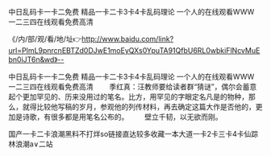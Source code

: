 中日乱码卡一卡二免费
精品一卡二卡3卡4卡乱码理论
一个人的在线观看WWW
一二三四在线观看免费高清


《/内/部/观/看/地/址👉http://www.baidu.com/link?url=PImL9pnrcnEBTZd0DJwE1moEyQXs0YpuTA91QfbU6RL0wbkiFlNcvMuEbn0iJT6n&wd》--

中日乱码卡一卡二免费
精品一卡二卡3卡4卡乱码理论
一个人的在线观看WWW
一二三四在线观看免费高清
　　季红真：汪教师要给读者群“猜谜”，偶尔会蓄意起个更加罕见的、历来没用过的笔名。比方，用罕见的字眼定名凡是的物种，那么，就得比较他写稿的岁月，参观他的列传材料，再去确定这篇大作是否他的，更加是诗歌，有很多都是用笔名公布的。
　　壁立千韧，以无欲而刚。





国产一卡二卡浪潮黑料不打烊so链接直达较多收藏一本大道一卡2卡三卡4卡仙踪林浪潮a∨二站
